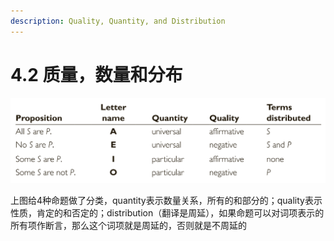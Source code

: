 ```yaml
---
description: Quality, Quantity, and Distribution
---
```


# 4.2 质量，数量和分布

![](../.gitbook/assets/image.png)

上图给4种命题做了分类，quantity表示数量关系，所有的和部分的；quality表示性质，肯定的和否定的；distribution（翻译是周延），如果命题可以对词项表示的所有项作断言，那么这个词项就是周延的，否则就是不周延的



